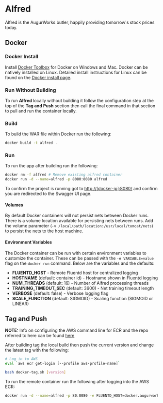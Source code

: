 # Alfred
Alfred is the AugurWorks butler, happily providing tomorrow's stock prices today.

## Docker
### Docker Install
Install [Docker Toolbox](https://www.docker.com/products/docker-toolbox) for Docker on Windows and Mac. Docker can be natively installed on Linux. Detailed install instructions for Linux can be found on the [Docker install page](https://docs.docker.com/engine/installation/).

### Run Without Building
To run **Alfred** locally without building it follow the configuration step at the top of the **Tag and Push** section then call the final command in that section to pull and run the container locally.

### Build
To build the WAR file within Docker run the following:

```bash
docker build -t alfred .
```

### Run
To run the app after building run the following:

```bash
docker rm -f alfred # Remove existing alfred container
docker run -d --name=alfred -p 8080:8080 alfred
```

To confirm the project is running got to [http://[docker-ip]:8080/](http://[docker-ip]:8080/) and confirm you are redirected to the Swagger UI page.

#### Volumes
By default Docker containers will not persist nets between Docker runs. There is a volume location available for persisting nets between runs. Add the volume parameter (`-v /local/path/location:/usr/local/tomcat/nets`) to persist the nets to the host machine.

#### Environment Variables
The Docker container can be run with certain environment variables to customize the container. These can be passed with the `-e VARIABLE=value` flag on the `docker run` command. Below are the variables and the defaults:
- **FLUENTD_HOST** - Remote Fluentd host for centralized logging
- **HOSTNAME** (default: container id) - Hostname shown in Fluentd logging
- **NUM_THREADS** (default: 16) - Number of Alfred processing threads
- **TRAINING_TIMEOUT_SEC** (default: 3600) - Net training timeout length
- **VERBOSE** (default: false) - Verbose logging flag
- **SCALE_FUNCTION** (default: SIGMOID) - Scaling function (SIGMOID or LINEAR)

## Tag and Push
**NOTE:** Info on configuring the AWS command line for ECR and the repo referred to here can be found [here](https://console.aws.amazon.com/ecs/home?region=us-east-1#/repositories/alfred#images)

After building tag the local build then push the current version and change the latest tag with the following:

```bash
# Log in to AWS
eval `aws ecr get-login [--profile aws-profile-name]`

bash docker-tag.sh [version]
```

To run the remote container run the following after logging into the AWS ECR:

```bash
docker run -d --name=alfred -p 80:8080 -e FLUENTD_HOST=docker.augurworks.com -e HOSTNAME=alfred --volumes-from data 274685854631.dkr.ecr.us-east-1.amazonaws.com/alfred:[version]
```
